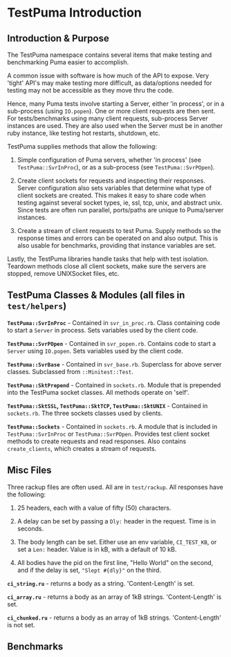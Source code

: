 # TestPuma Introduction

## Introduction & Purpose

The TestPuma namespace contains several items that make testing and benchmarking Puma easier
to accomplish.

A common issue with software is how much of the API to expose.  Very 'tight' API's may make
testing more difficult, as data/options needed for testing may not be accessible as they
move thru the code.

Hence, many Puma tests involve starting a Server, either 'in process', or in a sub-process (using `IO.popen`).
One or more client requests are then sent.  For tests/benchmarks using many client requests,
sub-process Server instances are used.  They are also used when the Server must be in another
ruby instance, like testing hot restarts, shutdown, etc.

TestPuma supplies methods that allow the following:

1. Simple configuration of Puma servers, whether 'in process' (see `TestPuma::SvrInProc`),
or as a sub-process (see `TestPuma::SvrPOpen`).

2. Create client sockets for requests and inspecting their responses.  Server configuration
also sets variables that determine what type of client sockets are created.  This makes it
easy to share code when testing against several socket types, ie, ssl, tcp, unix, and
abstract unix.  Since tests are often run parallel, ports/paths are unique to Puma/server
instances.

3. Create a stream of client requests to test Puma.  Supply methods so the response times
and errors can be operated on and also output.  This is also usable for benchmarks, providing
that instance variables are set.

Lastly, the TestPuma libraries handle tasks that help with test isolation.  Teardown methods
close all client sockets, make sure the servers are stopped, remove UNIXSocket files, etc.

## TestPuma Classes & Modules (all files in `test/helpers`)

**`TestPuma::SvrInProc`** - Contained in `svr_in_proc.rb`.  Class containing code to start
a `Server` in process.  Sets variables used by the client code.

**`TestPuma::SvrPOpen`** - Contained in `svr_popen.rb`.  Contains code to start a `Server`
using `IO.popen`.  Sets variables used by the client code.

**`TestPuma::SvrBase`** - Contained in `svr_base.rb`.  Superclass for above server classes.
Subclassed from `::Minitest::Test`.

**`TestPuma::SktPrepend`** - Contained in `sockets.rb`.  Module that is prepended into the
TestPuma socket classes.  All methods operate on 'self'.

**`TestPuma::SktSSL`, `TestPuma::SktTCP`, `TestPuma::SktUNIX`** - Contained in `sockets.rb`.
The three sockets classes used by clients.

**`TestPuma::Sockets`** - Contained in `sockets.rb`.  A module that is included in
`TestPuma::SvrInProc` or `TestPuma::SvrPOpen`.  Provides test client socket methods to create
requests and read responses.  Also contains `create_clients`, which creates a stream of
requests.

## Misc Files

Three rackup files are often used.  All are in `test/rackup`.  All responses have the following:

1. 25 headers, each with a value of fifty (50) characters.

2. A delay can be set by passing a `Dly:` header in the request.  Time is in seconds.

3. The body length can be set.  Either use an env variable, `CI_TEST_KB`, or set a `Len:`
header.  Value is in kB, with a default of 10 kB.

4. All bodies have the pid on the first line, "Hello World" on the second, and if the delay
is set, `"Slept #{dly}"` on the third.

**`ci_string.ru`** - returns a body as a string.  'Content-Length' is set.

**`ci_array.ru`** - returns a body as an array of 1kB strings.  'Content-Length' is set.

**`ci_chunked.ru`** - returns a body as an array of 1kB strings.  'Content-Length' is not set.

## Benchmarks

